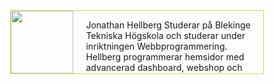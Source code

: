 <div style="width:80%; margin-left: auto; margin-right: auto; height: 100px; overflow: auto; border: 1px solid #cd4; margin-bottom: 20px;">

<img style="height: 100px; float: left;" src="img/jag.png">

<p style="width: 70%; height: 50px; float: left; margin-left: 20px;"> Jonathan Hellberg Studerar på Blekinge Tekniska Högskola och studerar under inriktningen Webbprogrammering. Hellberg programmerar hemsidor med advancerad dashboard, webshop och vanliga me sidor på fritiden. </p>

</div>
